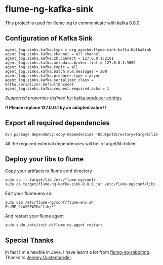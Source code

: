 # flume-ng-kafka-sink


This project is used for [flume-ng](https://github.com/apache/flume) to communicate with [kafka 0.8.0](https://kafka.apache.org/documentation.html#quickstart).

## Configuration of Kafka Sink


    agent_log.sinks.kafka.type = org.apache.flume.sink.kafka.KafkaSink
    agent_log.sinks.kafka.channel = all_channel
    agent_log.sinks.kafka.zk.connect = 127.0.0.1:2181
    agent_log.sinks.kafka.metadata.broker.list = 127.0.0.1:9092
    agent_log.sinks.kafka.topic = all
    agent_log.sinks.kafka.batch.num.messages = 200
    agent_log.sinks.kafka.producer.type = async
    agent_log.sinks.kafka.serializer.class = kafka.serializer.DefaultEncoder
    agent_log.sinks.kafka.request.required.acks = 1

_Supported properties defined by_: [kafka producer configs](https://kafka.apache.org/documentation.html#producerconfigs)

__!! Please replace 127.0.0.1 by an adapted value !!__

## Export all required dependencies

    mvn package dependency:copy-dependencies -DoutputDirectory=target/lib


All the required external dependencies will be in target/lib folder


## Deploy your libs to flume

Copy your artifacts to flume conf directory

    sudo cp -r target/lib /etc/flume-ng/conf/
    sudo cp target/flume-ng-kafka-sink-0.8.0.jar /etc/flume-ng/conf/lib/

Edit your flume-env.sh:

    sudo vim /etc/flume-ng/conf/flume-env.sh
    FLUME_CLASSPATH="lib/*"

And restart your flume agent

    sudo sudo /etc/init.d/flume-ng-agent restart


## Special Thanks

In fact I'm a newbie in Java. I have learnt a lot from [flumg-ng-rabbitmq](https://github.com/jcustenborder/flume-ng-rabbitmq). Thanks to [Jeremy Custenborder](https://github.com/jcustenborder).



